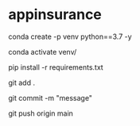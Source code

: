 # appinsurance

conda create -p venv python==3.7 -y

conda activate venv/

pip install -r requirements.txt


git add .

git commit -m "message"

git push origin main


